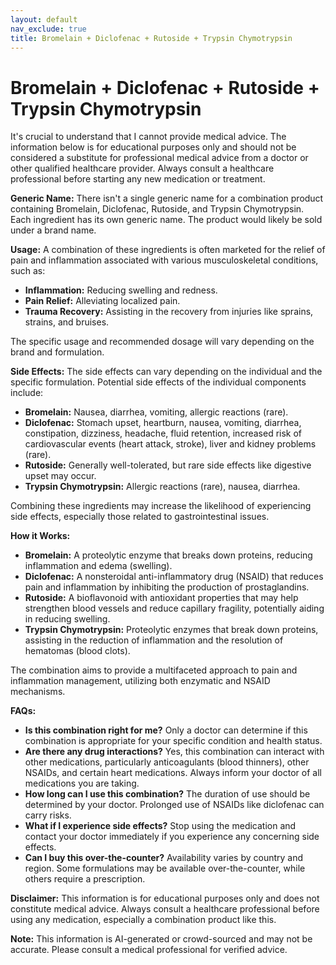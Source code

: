 ```yaml
---
layout: default
nav_exclude: true
title: Bromelain + Diclofenac + Rutoside + Trypsin Chymotrypsin
---
```


# Bromelain + Diclofenac + Rutoside + Trypsin Chymotrypsin

It's crucial to understand that I cannot provide medical advice.  The information below is for educational purposes only and should not be considered a substitute for professional medical advice from a doctor or other qualified healthcare provider.  Always consult a healthcare professional before starting any new medication or treatment.

**Generic Name:**  There isn't a single generic name for a combination product containing Bromelain, Diclofenac, Rutoside, and Trypsin Chymotrypsin.  Each ingredient has its own generic name.  The product would likely be sold under a brand name.

**Usage:**  A combination of these ingredients is often marketed for the relief of pain and inflammation associated with various musculoskeletal conditions, such as:

* **Inflammation:** Reducing swelling and redness.
* **Pain Relief:**  Alleviating localized pain.
* **Trauma Recovery:** Assisting in the recovery from injuries like sprains, strains, and bruises.

The specific usage and recommended dosage will vary depending on the brand and formulation.

**Side Effects:**  The side effects can vary depending on the individual and the specific formulation.  Potential side effects of the individual components include:

* **Bromelain:** Nausea, diarrhea, vomiting, allergic reactions (rare).
* **Diclofenac:** Stomach upset, heartburn, nausea, vomiting, diarrhea, constipation, dizziness, headache, fluid retention, increased risk of cardiovascular events (heart attack, stroke), liver and kidney problems (rare).
* **Rutoside:**  Generally well-tolerated, but rare side effects like digestive upset may occur.
* **Trypsin Chymotrypsin:** Allergic reactions (rare), nausea, diarrhea.

Combining these ingredients may increase the likelihood of experiencing side effects, especially those related to gastrointestinal issues.


**How it Works:**

* **Bromelain:** A proteolytic enzyme that breaks down proteins, reducing inflammation and edema (swelling).
* **Diclofenac:** A nonsteroidal anti-inflammatory drug (NSAID) that reduces pain and inflammation by inhibiting the production of prostaglandins.
* **Rutoside:** A bioflavonoid with antioxidant properties that may help strengthen blood vessels and reduce capillary fragility, potentially aiding in reducing swelling.
* **Trypsin Chymotrypsin:** Proteolytic enzymes that break down proteins, assisting in the reduction of inflammation and the resolution of hematomas (blood clots).

The combination aims to provide a multifaceted approach to pain and inflammation management, utilizing both enzymatic and NSAID mechanisms.


**FAQs:**

* **Is this combination right for me?** Only a doctor can determine if this combination is appropriate for your specific condition and health status.
* **Are there any drug interactions?**  Yes, this combination can interact with other medications, particularly anticoagulants (blood thinners), other NSAIDs, and certain heart medications.  Always inform your doctor of all medications you are taking.
* **How long can I use this combination?** The duration of use should be determined by your doctor.  Prolonged use of NSAIDs like diclofenac can carry risks.
* **What if I experience side effects?** Stop using the medication and contact your doctor immediately if you experience any concerning side effects.
* **Can I buy this over-the-counter?** Availability varies by country and region.  Some formulations may be available over-the-counter, while others require a prescription.


**Disclaimer:** This information is for educational purposes only and does not constitute medical advice.  Always consult a healthcare professional before using any medication, especially a combination product like this.


**Note:** This information is AI-generated or crowd-sourced and may not be accurate. Please consult a medical professional for verified advice.